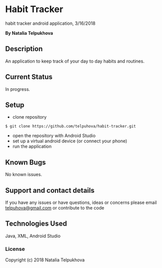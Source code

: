 # Habit Tracker

habit tracker android application, 3/16/2018

**By Natalia Telpukhova**

## Description

An application to keep track of your day to day habits and routines.

## Current Status

In progress.

## Setup

* clone repository
```
$ git clone https://github.com/telpuhova/habit-tracker.git
```
* open the repository with Android Studio
* set up a virtual android device (or connect your phone)
* run the application

## Known Bugs

No known issues.

## Support and contact details

If you have any issues or have questions, ideas or concerns please email telpuhova@gmail.com or contribute to the code

## Technologies Used

Java, XML, Android Studio

### License

Copyright (c) 2018 Natalia Telpukhova
